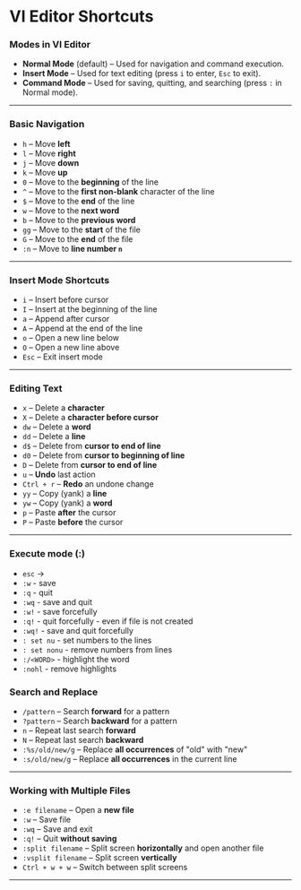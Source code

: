 # VI Editor Shortcuts 

### Modes in VI Editor
- **Normal Mode** (default) – Used for navigation and command execution.
- **Insert Mode** – Used for text editing (press `i` to enter, `Esc` to exit).
- **Command Mode** – Used for saving, quitting, and searching (press `:` in Normal mode).

---

### Basic Navigation
- `h` – Move **left**  
- `l` – Move **right**  
- `j` – Move **down**  
- `k` – Move **up**  
- `0` – Move to the **beginning** of the line  
- `^` – Move to the **first non-blank** character of the line  
- `$` – Move to the **end** of the line  
- `w` – Move to the **next word**  
- `b` – Move to the **previous word**  
- `gg` – Move to the **start** of the file  
- `G` – Move to the **end** of the file  
- `:n` – Move to **line number `n`**  

---

### Insert Mode Shortcuts
- `i` – Insert before cursor  
- `I` – Insert at the beginning of the line  
- `a` – Append after cursor  
- `A` – Append at the end of the line  
- `o` – Open a new line below  
- `O` – Open a new line above  
- `Esc` – Exit insert mode  

---

### Editing Text
- `x` – Delete a **character**  
- `X` – Delete a **character before cursor**  
- `dw` – Delete a **word**  
- `dd` – Delete a **line**  
- `d$` – Delete from **cursor to end of line**  
- `d0` – Delete from **cursor to beginning of line**  
- `D` – Delete from **cursor to end of line**  
- `u` – **Undo** last action  
- `Ctrl + r` – **Redo** an undone change  
- `yy` – Copy (yank) a **line**  
- `yw` – Copy (yank) a **word**  
- `p` – Paste **after** the cursor  
- `P` – Paste **before** the cursor  

---

### Execute mode (:)
- `esc` ->
- `:w` - save
- `:q` - quit
- `:wq` - save and quit
- `:w!` - save forcefully
- `:q!` - quit forcefully - even if file is not created
- `:wq!` - save and quit forcefully
- `: set nu` - set numbers to the lines
- `: set nonu` - remove numbers from lines
- `:/<WORD>` - highlight the word
- `:nohl` - remove highlights


### Search and Replace
- `/pattern` – Search **forward** for a pattern  
- `?pattern` – Search **backward** for a pattern  
- `n` – Repeat last search **forward**  
- `N` – Repeat last search **backward**  
- `:%s/old/new/g` – Replace **all occurrences** of "old" with "new"  
- `:s/old/new/g` – Replace **all occurrences** in the current line  

---

### Working with Multiple Files
- `:e filename` – Open a **new file**  
- `:w` – Save file  
- `:wq` – Save and exit  
- `:q!` – Quit **without saving**  
- `:split filename` – Split screen **horizontally** and open another file  
- `:vsplit filename` – Split screen **vertically**  
- `Ctrl + w + w` – Switch between split screens  

---
